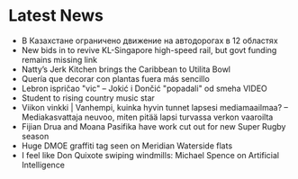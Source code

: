 # Latest News
-  В Казахстане ограничено движение на автодорогах в 12 областях
-  New bids in to revive KL-Singapore high-speed rail, but govt funding remains missing link
-  Natty’s Jerk Kitchen brings the Caribbean to Utilita Bowl
-  Quería que decorar con plantas fuera más sencillo
-  Lebron ispričao "vic" – Jokić i Dončić "popadali" od smeha VIDEO
-  Student to rising country music star
-  Viikon vinkki | Vanhempi, kuinka hyvin tunnet lapsesi mediamaailmaa? – Mediakasvattaja neuvoo, miten pitää lapsi turvassa verkon vaaroilta
-  Fijian Drua and Moana Pasifika have work cut out for new Super Rugby season
-  Huge DMOE graffiti tag seen on Meridian Waterside flats
-  I feel like Don Quixote swiping windmills: Michael Spence on Artificial Intelligence
